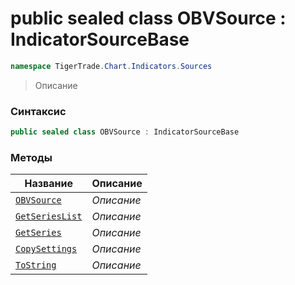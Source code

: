 
# public sealed class OBVSource : IndicatorSourceBase
```csharp
namespace TigerTrade.Chart.Indicators.Sources
```



> Описание

### Синтаксис
```csharp
public sealed class OBVSource : IndicatorSourceBase
```


### Методы
| Название | Описание |
| --- | --- |
| [`OBVSource`](./OBVSource.cs/Методы/OBVSource.md) | *Описание* |
| [`GetSeriesList`](./OBVSource.cs/Методы/GetSeriesList.md) | *Описание* |
| [`GetSeries`](./OBVSource.cs/Методы/GetSeries.md) | *Описание* |
| [`CopySettings`](./OBVSource.cs/Методы/CopySettings.md) | *Описание* |
| [`ToString`](./OBVSource.cs/Методы/ToString.md) | *Описание* |



